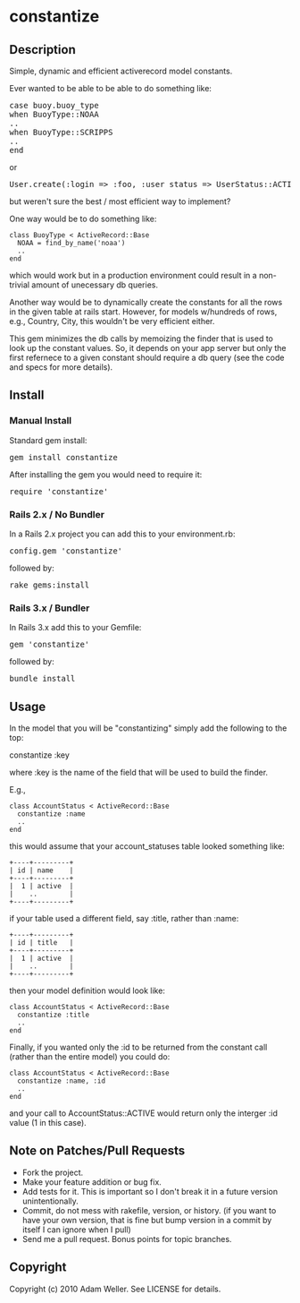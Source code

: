 # constantize

## Description

Simple, dynamic and efficient activerecord model constants.

Ever wanted to be able to be able to do something like:

<pre>
case buoy.buoy_type
when BuoyType::NOAA
..
when BuoyType::SCRIPPS
..
end
</pre>

or

<pre>
User.create(:login => :foo, :user_status => UserStatus::ACTIVE)
</pre>

but weren't sure the best / most efficient way to implement?

One way would be to do something like:

    class BuoyType < ActiveRecord::Base
      NOAA = find_by_name('noaa')
      ..
    end

which would work but in a production environment could result in a non-trivial amount
of unecessary db queries.

Another way would be to dynamically create the constants for all the rows in the given
table at rails start.  However, for models w/hundreds of rows, e.g., Country, City,
this wouldn't be very efficient either.

This gem minimizes the db calls by memoizing the finder that is used to look up the constant
values.  So, it depends on your app server but only the first refernece to a given constant
should require a db query (see the code and specs for more details).

## Install

### Manual Install

Standard gem install:

<pre>
gem install constantize
</pre>

After installing the gem you would need to require it:

<pre>
require 'constantize'
</pre>

### Rails 2.x / No Bundler

In a Rails 2.x project you can add this to your environment.rb:

<pre>
config.gem 'constantize'
</pre>

followed by:

<pre>
rake gems:install
</pre>

### Rails 3.x / Bundler

In Rails 3.x add this to your Gemfile:

<pre>
gem 'constantize'
</pre>

followed by:

<pre>
bundle install
</pre>

## Usage

In the model that you will be "constantizing" simply add the following to the top:

constantize :key

where :key is the name of the field that will be used to build the finder.

E.g., 

    class AccountStatus < ActiveRecord::Base
      constantize :name
      ..
    end

this would assume that your account_statuses table looked something like:

    +----+---------+
    | id | name    |
    +----+---------+
    |  1 | active  |
    |    ..        |
    +----+---------+

if your table used a different field, say :title, rather than :name:

    +----+---------+
    | id | title   |
    +----+---------+
    |  1 | active  |
    |    ..        |
    +----+---------+

then your model definition would look like:

    class AccountStatus < ActiveRecord::Base
      constantize :title
      ..
    end

Finally, if you wanted only the :id to be returned from the constant call (rather than
the entire model) you could do:


    class AccountStatus < ActiveRecord::Base
      constantize :name, :id
      ..
    end

and your call to AccountStatus::ACTIVE would return only the interger :id value (1 in this
case).

## Note on Patches/Pull Requests
 
* Fork the project.
* Make your feature addition or bug fix.
* Add tests for it. This is important so I don't break it in a
  future version unintentionally.
* Commit, do not mess with rakefile, version, or history.
  (if you want to have your own version, that is fine but bump version in a commit by itself I can ignore when I pull)
* Send me a pull request. Bonus points for topic branches.

## Copyright

Copyright (c) 2010 Adam Weller. See LICENSE for details.

